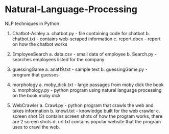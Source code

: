 # Natural-Language-Processing

NLP techniques in Python

1. Chatbot-Ashley
    a. chatbot.py -                     file containing code for chatbot
    b. chatbot.txt -                    contains web-scraped information 
    c. report.docx -                    report on how the chatbot works
    
2. EmployeeSearch
    a. data.csv -                       small data of employee 
    b. Search.py -                      searches employees listed for the company
    
3. guessingGame
    a. anat19.txt -                     sample text
    b. guessingGame.py -                program that guesses
    
4. morphology
    a. moby_dick.txt -                  large passages from moby dick the book
    b. morphology.py -                  python program using natural language processing on the book moby dick
    
5. WebCrawler
    a. Crawl.py -                       python program that crawls the web and takes information
    b. knowl.txt -                      knowledge built for the web crawler
    c. screen shot (2)                  contains screen shots of how the program works, there are 2 screen shots
    d. url.txt                          contains popular website that the program uses to crawl the web. 
